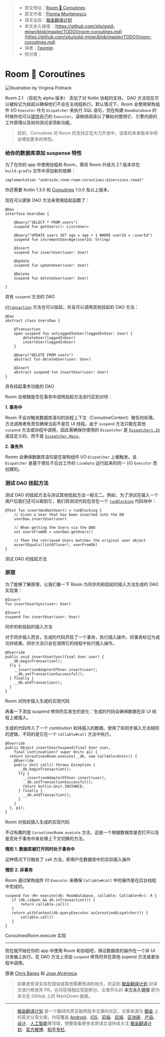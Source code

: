 > * 原文地址：[Room 🔗 Coroutines](https://medium.com/androiddevelopers/room-coroutines-422b786dc4c5)
> * 原文作者：[Florina Muntenescu](https://medium.com/@florina.muntenescu)
> * 译文出自：[掘金翻译计划](https://github.com/xitu/gold-miner)
> * 本文永久链接：[https://github.com/xitu/gold-miner/blob/master/TODO1/room-coroutines.md](https://github.com/xitu/gold-miner/blob/master/TODO1/room-coroutines.md)
> * 译者：[Feximin](https://github.com/Feximin)
> * 校对者：

# Room 🔗 Coroutines

![Illustration by [Virginia Poltrack](https://twitter.com/vpoltrack)](https://cdn-images-1.medium.com/max/8418/1*6RyWETnyL2sG7wVUST49YQ.png)

Room 2.1 （目前为 alpha 版本） 添加了对 Kotlin 协程的支持。 DAO 方法现在可以被标记为挂起以确保他们不会在主线程执行。默认情况下，Room 会使用架构组件 I/O `Executor` 作为 `Dispatcher` 来执行 SQL 语句，但在构建 `RoomDatabase` 的时候你也可以[提供](https://developer.android.com/reference/androidx/room/RoomDatabase.Builder.html#setQueryExecutor%28java.util.concurrent.Executor%29)自己的 `Executor`。请继续阅读以了解如何使用它、引擎内部的工作原理以及如何测试该项新功能。

> 目前，Coroutines 对 Room 的支持正在大力开发中，该库的未来版本中将会增加更多的特性。

### 给你的数据库添加 suspense 特性

为了在你的 app 中使用协程和 Room，需将 Room 升级为 2.1 版本并在 `build.gradle` 文件中添加新的依赖：

```
implementation "androidx.room:room-coroutines:${versions.room}"
```

你还需要 Kotlin 1.3.0 和 [Coroutines](https://kotlinlang.org/docs/reference/coroutines-overview.html) 1.0.0 及以上版本。

现在可以更新 DAO 方法来使用挂起函数了：

```
@Dao
interface UsersDao {

    @Query("SELECT * FROM users")
    suspend fun getUsers(): List<User>

    @Query("UPDATE users SET age = age + 1 WHERE userId = :userId")
    suspend fun incrementUserAge(userId: String)

    @Insert
    suspend fun insertUser(user: User)

    @Update
    suspend fun updateUser(user: User)

    @Delete
    suspend fun deleteUser(user: User)

}
```

具有 `suspend` 方法的 DAO

[`@Transaction`](https://developer.android.com/reference/android/arch/persistence/room/Transaction) 方法也可以挂起，并且可以调用其他挂起的 DAO 方法：

```
@Dao
abstract class UsersDao {
    
    @Transaction
    open suspend fun setLoggedInUser(loggedInUser: User) {
        deleteUser(loggedInUser)
        insertUser(loggedInUser)
    }

    @Query("DELETE FROM users")
    abstract fun deleteUser(user: User)

    @Insert
    abstract suspend fun insertUser(user: User)
}
```

具有挂起事务功能的 DAO

Room 会根据是否在事务中调用挂起方法进行区别对待：

**1. 事务中**

Room 不会对触发数据库语句的协程上下文（CoroutineContext）做任何处理。方法调用者有责任确保当前不是在 UI 线程。由于 `suspend` 方法只能在其他 `suspend` 方法或协程中调用，因此需确保你使用的 `Dispatcher` 是 [`Dispatchers.IO`](https://kotlin.github.io/kotlinx.coroutines/kotlinx-coroutines-core/kotlinx.coroutines/-dispatchers/-i-o.html) 或自定义的，而不是 [`Dispatcher.Main`](https://kotlin.github.io/kotlinx.coroutines/kotlinx-coroutines-core/kotlinx.coroutines/-dispatchers/-main.html)。

**2. 事务外**

Romm 会确保数据库语句是在架构组件 I/O `Dispatcher` 上被触发。该 `Dispatcher` 是基于使处于后台工作的 `LiveData` 运行起来的同一 I/O `Executor` 而创建的。

### 测试 DAO 挂起方法

测试 DAO 的挂起方法与测试其他挂起方法一般无二。例如，为了测试在插入一个用户后我们还可以取到它，我们将测试代码包含在一个 [`runBlocking`](https://kotlin.github.io/kotlinx.coroutines/kotlinx-coroutines-core/kotlinx.coroutines/run-blocking.html) 代码块中：

```
@Test fun insertAndGetUser() = runBlocking {
    // Given a User that has been inserted into the DB
    userDao.insertUser(user)

    // When getting the Users via the DAO
    val usersFromDb = userDao.getUsers()

    // Then the retrieved Users matches the original user object
    assertEquals(listOf(user), userFromDb)
}
```

测试 DAO 的挂起方法

### 原理

为了能够了解原理，让我们看一下 Room 为同步的和挂起的插入方法生成的 DAO 实现类：

```
@Insert
fun insertUserSync(user: User)

@Insert
suspend fun insertUser(user: User)
```

同步的和挂起的插入方法

对于同步插入而言，生成的代码开启了一个事务，执行插入操作，将事务标记为成功并结束。同步方法只会在调用它的线程中执行插入操作。

```
@Override
public void insertUserSync(final User user) {
  __db.beginTransaction();
  try {
    __insertionAdapterOfUser.insert(user);
    __db.setTransactionSuccessful();
  } finally {
    __db.endTransaction();
  }
}
```

Room 对同步插入生成的实现代码

再看一下添加 suspend 修饰符后发生的变化：生成的代码会确保数据在非 UI 线程上被插入。

生成的代码传入了一个 continution 和待插入的数据。使用了和同步插入方法相同的逻辑，不同的是它在一个 `Callable#call` 方法中执行。

```
@Override
public Object insertUserSuspend(final User user,
    final Continuation<? super Unit> p1) {
  return CoroutinesRoom.execute(__db, new Callable<Unit>() {
    @Override
    public Unit call() throws Exception {
      __db.beginTransaction();
      try {
        __insertionAdapterOfUser.insert(user);
        __db.setTransactionSuccessful();
        return kotlin.Unit.INSTANCE;
      } finally {
        __db.endTransaction();
      }
    }
  }, p1);
}
```

Room 对挂起插入生成的实现代码

不过有趣的是 `CoroutinesRoom.execute` 方法，这是一个根据数据库是否打开以及是否处于事务中来处理上下文切换的方法。

**情形 1. 数据库被打开同时处于事务中**

这种情况下只触发了 call 方法，即用户在数据库中的实际插入操作

**情形 2. 非事务**

Room 通过架构组件 IO `Executor` 来确保 `Callable#call` 中的操作是在后台线程中完成的。

```
suspend fun <R> execute(db: RoomDatabase, callable: Callable<R>): R {
   if (db.isOpen && db.inTransaction()) {
       return callable.call()
   }
   return withContext(db.queryExecutor.asCoroutineDispatcher()) {
       callable.call()
   }
}
```

CoroutinesRoom.execute 实现

* * *

现在就开始在你的 app 中使用 Room 和协程吧，保证数据库的操作在一个非 UI 分发器上执行。在 DAO 方法上添加 `suspend` 修饰符并在其他 supend 方法或者协程中调用。

感谢 [Chris Banes](https://medium.com/@chrisbanes?source=post_page) 和 [Jose Alcérreca](https://medium.com/@JoseAlcerreca?source=post_page).

> 如果发现译文存在错误或其他需要改进的地方，欢迎到 [掘金翻译计划](https://github.com/xitu/gold-miner) 对译文进行修改并 PR，也可获得相应奖励积分。文章开头的 **本文永久链接** 即为本文在 GitHub 上的 MarkDown 链接。

---

> [掘金翻译计划](https://github.com/xitu/gold-miner) 是一个翻译优质互联网技术文章的社区，文章来源为 [掘金](https://juejin.im) 上的英文分享文章。内容覆盖 [Android](https://github.com/xitu/gold-miner#android)、[iOS](https://github.com/xitu/gold-miner#ios)、[前端](https://github.com/xitu/gold-miner#前端)、[后端](https://github.com/xitu/gold-miner#后端)、[区块链](https://github.com/xitu/gold-miner#区块链)、[产品](https://github.com/xitu/gold-miner#产品)、[设计](https://github.com/xitu/gold-miner#设计)、[人工智能](https://github.com/xitu/gold-miner#人工智能)等领域，想要查看更多优质译文请持续关注 [掘金翻译计划](https://github.com/xitu/gold-miner)、[官方微博](http://weibo.com/juejinfanyi)、[知乎专栏](https://zhuanlan.zhihu.com/juejinfanyi)。
